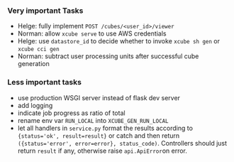 ### Very important Tasks

* Helge: fully implement `POST /cubes/<user_id>/viewer`
* Norman: allow `xcube serve` to use AWS credentials
* Helge: use `datastore_id` to decide whether to invoke `xcube sh gen`  or `xcube cci gen`
* Norman: subtract user processing units after successful cube generation

### Less important tasks

* use production WSGI server instead of flask dev server
* add logging
* indicate job progress as ratio of total
* rename env var `RUN_LOCAL` into `XCUBE_GEN_RUN_LOCAL`  
* let all handlers in `service.py` format the results according to `{status='ok', result=result}`
  or catch and then return `({status='error', error=error}, status_code)`. 
  Controllers should just return `result` if any, otherwise raise `api.ApiError`on error.

